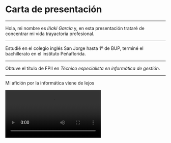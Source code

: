 # Carta de presentación
---

Hola, mi nombre es *Iñaki García* y, en esta presentación trataré de concentrar mi vida trayactoria profesional.

---

Estudié en el colegio inglés San Jorge hasta 1º de BUP, terminé el bachillerato en el instituto Peñaflorida.

---

Obtuve el título de FPII en *Técnico especialista en informática de gestión*.

---

Mi afición por la informática viene de lejos

![video](https://github.com/igarbla/presentacion/blob/master/zx-spectrum.mp4)
